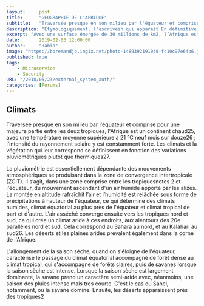 ```yaml
---
layout:     post
title:      "GEOGRAPHIE DE L'AFRIQUE"
subtitle:   "Traversée presque en son milieu par l'équateur et comprise pour..."
description: "Étymologiquement, l'escrivein qui apparaît En définitive, quels que soient les choix esthétiques de chaque auteur de ce recueil, le démon de la haine y est toujours nommé, seul moyen de l’exorciser. Muzirankoni, l’imbattable du Rwandais Augustin Gasake se termine par cette jolie invite, sans doute rituelle : « Je remets le conte là où je l’ai détaché, qui veut le perpétuer le prend. Et s’il est un endroit du monde où cela mérite d’être inlassablement rappelé…"
excerpt: "Avec une surface émergée de 30 millions de km2, l’Afrique est le troisième continentnotes 1 par sa superficie ; cela représente 6 % de la surface terrestre et 20 % de la surface des terres émergées21. "
date:       2019-02-03 12:00:00
author:     "Rabia"
image: "https://boremandjo.imgix.net/photo-1489392191049-fc10c97e64b6.jpg"
published: true 
tags:
    - Microservice
    - Security
URL: "/2018/05/23/external_system_auth/"
categories: [Forums]    
---
```


## Climats
Traversée presque en son milieu par l'équateur et comprise pour une majeure partie entre les deux tropiques, l'Afrique est un continent chaud25, avec une température moyenne supérieure à 21 °C neuf mois sur douze26 ; l'intensité du rayonnement solaire y est constamment forte. Les climats et la végétation qui leur correspond se définissent en fonction des variations pluviométriques plutôt que thermiques27.

La pluviométrie est essentiellement dépendante des mouvements atmosphériques se produisant dans la zone de convergence intertropicale (ZCIT). Il s’agit, dans une zone comprise entre les tropiquesnotes 2 et l'équateur, du mouvement ascendant d'un air humide apporté par les alizés. La montée en altitude rafraîchit l’air et l’humidité est relâchée sous forme de précipitations à hauteur de l'équateur, ce qui détermine des climats humides, climat équatorial au plus près de l'équateur et climat tropical de part et d'autre. L'air asséché converge ensuite vers les tropiques nord et sud, ce qui crée un climat aride à ces endroits, aux alentours des 20e parallèles nord et sud. Cela correspond au Sahara au nord, et au Kalahari au sud26. Les déserts et les plaines arides prévalent également dans la corne de l'Afrique.

L'allongement de la saison sèche, quand on s'éloigne de l'équateur, caractérise le passage du climat équatorial accompagné de forêt dense au climat tropical, qui s'accompagne de forêts claires, puis de savanes lorsque la saison sèche est intense. Lorsque la saison sèche est largement dominante, la savane prend un caractère semi-aride avec, néanmoins, une saison des pluies intense mais très courte. C'est le cas du Sahel, notamment, où la savane domine. Ensuite, les déserts apparaissent près des tropiques2